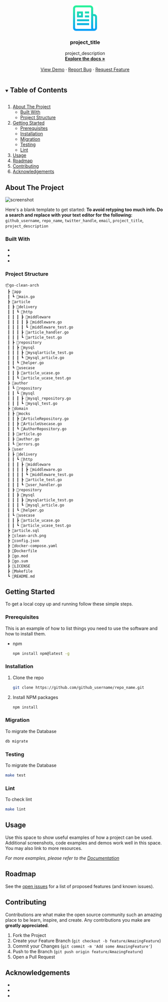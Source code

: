 
<!-- PROJECT LOGO -->
<br />
<p align="center">
  <a href="https://github.com/github_username/repo_name">
    <img src="images/logo.png" alt="Logo" width="80" height="80">
  </a>

  <h3 align="center">project_title</h3>

  <p align="center">
    project_description
    <br />
    <a href="https://github.com/github_username/repo_name"><strong>Explore the docs »</strong></a>
    <br />
    <br />
    <a href="https://github.com/github_username/repo_name">View Demo</a>
    ·
    <a href="https://github.com/github_username/repo_name/issues">Report Bug</a>
    ·
    <a href="https://github.com/github_username/repo_name/issues">Request Feature</a>
  </p>
</p>



<!-- TABLE OF CONTENTS -->
<details open="open">
  <summary><h2 style="display: inline-block">Table of Contents</h2></summary>
  <ol>
    <li>
      <a href="#about-the-project">About The Project</a>
      <ul>
        <li><a href="#built-with">Built With</a></li>
        <li><a href="#project-structure">Project Structure</a></li>
      </ul>
    </li>
    <li>
      <a href="#getting-started">Getting Started</a>
      <ul>
        <li><a href="#prerequisites">Prerequisites</a></li>
        <li><a href="#installation">Installation</a></li>
        <li><a href="#migration">Migration</a></li>
        <li><a href="#testing">Testing</a></li>
        <li><a href="#lint">Lint</a></li>
      </ul>
    </li>
    <li><a href="#usage">Usage</a></li>
    <li><a href="#roadmap">Roadmap</a></li>
    <li><a href="#contributing">Contributing</a></li>
    <li><a href="#acknowledgements">Acknowledgements</a></li>
  </ol>
</details>



<!-- ABOUT THE PROJECT -->
## About The Project

![screenshot](https://user-images.githubusercontent.com/9848528/119367873-5e484e00-bced-11eb-87a1-7d4e0d56f19b.png)



Here's a blank template to get started:
**To avoid retyping too much info. Do a search and replace with your text editor for the following:**
`github_username`, `repo_name`, `twitter_handle`, `email`, `project_title`, `project_description`


### Built With

* []()
* []()
* []()


### Project Structure

```
📦go-clean-arch
 ┣ 📂app
 ┃ ┗ 📜main.go
 ┣ 📂article
 ┃ ┣ 📂delivery
 ┃ ┃ ┗ 📂http
 ┃ ┃ ┃ ┣ 📂middleware
 ┃ ┃ ┃ ┃ ┣ 📜middleware.go
 ┃ ┃ ┃ ┃ ┗ 📜middleware_test.go
 ┃ ┃ ┃ ┣ 📜article_handler.go
 ┃ ┃ ┃ ┗ 📜article_test.go
 ┃ ┣ 📂repository
 ┃ ┃ ┣ 📂mysql
 ┃ ┃ ┃ ┣ 📜mysqlarticle_test.go
 ┃ ┃ ┃ ┗ 📜mysql_article.go
 ┃ ┃ ┗ 📜helper.go
 ┃ ┗ 📂usecase
 ┃ ┃ ┣ 📜article_ucase.go
 ┃ ┃ ┗ 📜article_ucase_test.go
 ┣ 📂author
 ┃ ┗ 📂repository
 ┃ ┃ ┗ 📂mysql
 ┃ ┃ ┃ ┣ 📜mysql_repository.go
 ┃ ┃ ┃ ┗ 📜mysql_test.go
 ┣ 📂domain
 ┃ ┣ 📂mocks
 ┃ ┃ ┣ 📜ArticleRepository.go
 ┃ ┃ ┣ 📜ArticleUsecase.go
 ┃ ┃ ┗ 📜AuthorRepository.go
 ┃ ┣ 📜article.go
 ┃ ┣ 📜author.go
 ┃ ┗ 📜errors.go
 ┣ 📂user
 ┃ ┣ 📂delivery
 ┃ ┃ ┗ 📂http
 ┃ ┃ ┃ ┣ 📂middleware
 ┃ ┃ ┃ ┃ ┣ 📜middleware.go
 ┃ ┃ ┃ ┃ ┗ 📜middleware_test.go
 ┃ ┃ ┃ ┣ 📜article_test.go
 ┃ ┃ ┃ ┗ 📜user_handler.go
 ┃ ┣ 📂repository
 ┃ ┃ ┣ 📂mysql
 ┃ ┃ ┃ ┣ 📜mysqlarticle_test.go
 ┃ ┃ ┃ ┗ 📜mysql_article.go
 ┃ ┃ ┗ 📜helper.go
 ┃ ┗ 📂usecase
 ┃ ┃ ┣ 📜article_ucase.go
 ┃ ┃ ┗ 📜article_ucase_test.go
 ┣ 📜article.sql
 ┣ 📜clean-arch.png
 ┣ 📜config.json
 ┣ 📜docker-compose.yaml
 ┣ 📜Dockerfile
 ┣ 📜go.mod
 ┣ 📜go.sum
 ┣ 📜LICENSE
 ┣ 📜Makefile
 ┗ 📜README.md
 ```


<!-- GETTING STARTED -->
## Getting Started

To get a local copy up and running follow these simple steps.

### Prerequisites

This is an example of how to list things you need to use the software and how to install them.
* npm
  ```sh
  npm install npm@latest -g
  ```

### Installation

1. Clone the repo
   ```sh
   git clone https://github.com/github_username/repo_name.git
   ```
2. Install NPM packages
   ```sh
   npm install
   ```


### Migration

To migrate the Database
   ```sh
   db migrate
   ```

### Testing

To migrate the Database
   ```sh
   make test
   ```


### Lint

To check lint
   ```sh
   make lint
   ```

<!-- USAGE EXAMPLES -->
## Usage

Use this space to show useful examples of how a project can be used. Additional screenshots, code examples and demos work well in this space. You may also link to more resources.

_For more examples, please refer to the [Documentation](https://example.com)_



<!-- ROADMAP -->
## Roadmap

See the [open issues](https://github.com/github_username/repo_name/issues) for a list of proposed features (and known issues).



<!-- CONTRIBUTING -->
## Contributing

Contributions are what make the open source community such an amazing place to be learn, inspire, and create. Any contributions you make are **greatly appreciated**.

1. Fork the Project
2. Create your Feature Branch (`git checkout -b feature/AmazingFeature`)
3. Commit your Changes (`git commit -m 'Add some AmazingFeature'`)
4. Push to the Branch (`git push origin feature/AmazingFeature`)
5. Open a Pull Request



<!-- ACKNOWLEDGEMENTS -->
## Acknowledgements

* []()
* []()
* []()





<!-- MARKDOWN LINKS & IMAGES -->
<!-- https://www.markdownguide.org/basic-syntax/#reference-style-links -->
[contributors-shield]: https://img.shields.io/github/contributors/github_username/repo.svg?style=for-the-badge
[contributors-url]: https://github.com/github_username/repo/graphs/contributors
[forks-shield]: https://img.shields.io/github/forks/github_username/repo.svg?style=for-the-badge
[forks-url]: https://github.com/github_username/repo/network/members
[stars-shield]: https://img.shields.io/github/stars/github_username/repo.svg?style=for-the-badge
[stars-url]: https://github.com/github_username/repo/stargazers
[issues-shield]: https://img.shields.io/github/issues/github_username/repo.svg?style=for-the-badge
[issues-url]: https://github.com/github_username/repo/issues
[license-shield]: https://img.shields.io/github/license/github_username/repo.svg?style=for-the-badge
[license-url]: https://github.com/github_username/repo/blob/master/LICENSE.txt
[linkedin-shield]: https://img.shields.io/badge/-LinkedIn-black.svg?style=for-the-badge&logo=linkedin&colorB=555
[linkedin-url]: https://linkedin.com/in/github_username
